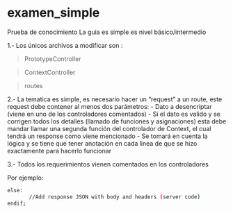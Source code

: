 # examen_simple
Prueba de conocimiento
La guia es simple es nivel básico/intermedio

1.- Los únicos archivos a modificar son :

>PrototypeController

>ContextController

>routes
     
2.- La tematica es simple, es necesario hacer un “request” a un route,
este request debe contener al menos dos parámetros:
      - Dato a desencriptar (viene en uno de los controladores comentados)
      - Si el dato es valido y se corrigen todos los detalles (llamado de funciones y asignaciones) esta debe
         mandar llamar una segunda función del controlador de Context, el cual tendrá un response como viene mencionado
       - Se tomará en cuenta la lógica y se tiene que tener anotación en cada linea de que se hizo exactamente para hacerlo funcionar

3.- Todos los requerimientos vienen comentados en los controladores

Por ejemplo:

```sh
else:
       //Add response JSON with body and headers (server code)
endif;
```
